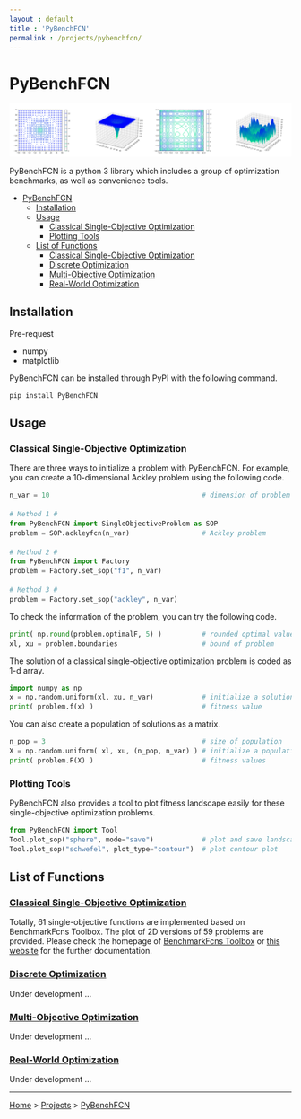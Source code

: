 ```yaml
---
layout : default
title : 'PyBenchFCN'
permalink : /projects/pybenchfcn/
---
```


# PyBenchFCN

![PyBenchFCN-PNG](pybenchfcn.png)

PyBenchFCN is a python 3 library which includes a group of optimization benchmarks, as well as convenience tools.

- [PyBenchFCN](#pybenchfcn)
  - [Installation](#installation)
  - [Usage](#usage)
    - [Classical Single-Objective Optimization](#classical-single-objective-optimization)
    - [Plotting Tools](#plotting-tools)
  - [List of Functions](#list-of-functions)
    - [Classical Single-Objective Optimization](#classical-single-objective-optimization-1)
    - [Discrete Optimization](#discrete-optimization)
    - [Multi-Objective Optimization](#multi-objective-optimization)
    - [Real-World Optimization](#real-world-optimization)

## Installation

Pre-request
- numpy
- matplotlib

PyBenchFCN can be installed through PyPI with the following command.

```
pip install PyBenchFCN
```

## Usage

### Classical Single-Objective Optimization

There are three ways to initialize a problem with PyBenchFCN. For example, you can create a 10-dimensional Ackley problem using the following code.

```python
n_var = 10                                      # dimension of problem

# Method 1 #
from PyBenchFCN import SingleObjectiveProblem as SOP
problem = SOP.ackleyfcn(n_var)                  # Ackley problem

# Method 2 #
from PyBenchFCN import Factory
problem = Factory.set_sop("f1", n_var)

# Method 3 #
problem = Factory.set_sop("ackley", n_var)
```

To check the information of the problem, you can try the following code.

```python
print( np.round(problem.optimalF, 5) )          # rounded optimal value
xl, xu = problem.boundaries                     # bound of problem
```

The solution of a classical single-objective optimization problem is coded as 1-d array.

```python
import numpy as np
x = np.random.uniform(xl, xu, n_var)            # initialize a solution
print( problem.f(x) )                           # fitness value
```

You can also create a population of solutions as a matrix.

```python
n_pop = 3                                       # size of population
X = np.random.uniform( xl, xu, (n_pop, n_var) ) # initialize a population
print( problem.F(X) )                           # fitness values
```

### Plotting Tools

PyBenchFCN also provides a tool to plot fitness landscape easily for these single-objective optimization problems.

```python
from PyBenchFCN import Tool
Tool.plot_sop("sphere", mode="save")            # plot and save landscape
Tool.plot_sop("schwefel", plot_type="contour")  # plot contour plot
```

## List of Functions

### [Classical Single-Objective Optimization](/projects/pybenchfcn/single-objective-optimization/)

Totally, 61 single-objective functions are implemented based on BenchmarkFcns Toolbox. The plot of 2D versions of 59 problems are provided. Please check the homepage of <a href="http://benchmarkfcns.xyz/" target="_blank">BenchmarkFcns Toolbox</a> or [this website](/projects/pybenchfcn/single-objective-optimization/) for the further documentation.

### [Discrete Optimization](/projects/pybenchfcn/discrete-optimization/)

Under development ...

### [Multi-Objective Optimization](/projects/pybenchfcn/multi-objective-optimization/)

Under development ...

### [Real-World Optimization](/projects/pybenchfcn/real-world-optimization/)

Under development ...

---

[Home](/) > [Projects](/projects/) > [PyBenchFCN](/projects/pybenchfcn/)
